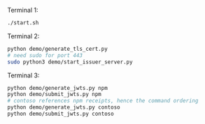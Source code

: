 Terminal 1:
```sh
./start.sh
```

Terminal 2:
```sh
python demo/generate_tls_cert.py
# need sudo for port 443
sudo python3 demo/start_issuer_server.py
```

Terminal 3:
```sh
python demo/generate_jwts.py npm
python demo/submit_jwts.py npm
# contoso references npm receipts, hence the command ordering
python demo/generate_jwts.py contoso
python demo/submit_jwts.py contoso
```
